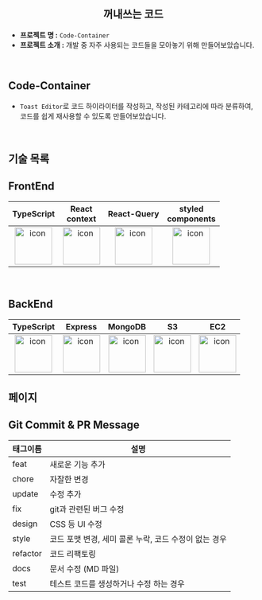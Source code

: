 ## <h2 align="center">꺼내쓰는 코드 </h2>

- **프로젝트 명 :** `Code-Container`
- **프로젝트 소개 :** 개발 중 자주 사용되는 코드들을 모아놓기 위해 만들어보았습니다.
<!-- - **배포 링크 :** <a href='https://sidequest.co.kr' target='_blank'>Why-Community</a> -->

<br>

## Code-Container

- `Toast Editor`로 코드 하이라이터를 작성하고, 작성된 카테고리에 따라 분류하여, 코드를 쉽게 재사용할 수 있도록 만들어보았습니다.

<br>

## 기술 목록

## FrontEnd

|                                                                                    TypeScript                                                                                     |                                                                               React<br>context                                                                                |                                                                                    React-Query                                                                                    |                                                                                   styled<br>components                                                                                   |
| :-------------------------------------------------------------------------------------------------------------------------------------------------------------------------------: | :---------------------------------------------------------------------------------------------------------------------------------------------------------------------------: | :-------------------------------------------------------------------------------------------------------------------------------------------------------------------------------: | :--------------------------------------------------------------------------------------------------------------------------------------------------------------------------------------: |
| <div style="display: flex; align-items: flex-start; justify-content: center;"><img src="https://cdn.simpleicons.org/typescript/3178C6" alt="icon" width="75" height="75" /></div> | <div style="display: flex; align-items: flex-start; justify-content: center;"><img src="https://cdn.simpleicons.org/react/#61DAFB" alt="icon" width="75" height="75" /></div> | <div style="display: flex; align-items: flex-start; justify-content: center;"><img src="https://cdn.simpleicons.org/reactquery/FF4154" alt="icon" width="75" height="75" /></div> | <div style="display: flex; align-items: flex-start; justify-content: center;"><img src="https://cdn.simpleicons.org/styledcomponents/#61DAFB" alt="icon" width="75" height="75" /></div> |

<br />

## BackEnd

|                                                                                    TypeScript                                                                                     |                                                                                     Express                                                                                     |                                                                                     MongoDB                                                                                     |                                                                                        S3                                                                                        |                                                                                        EC2                                                                                        |
| :-------------------------------------------------------------------------------------------------------------------------------------------------------------------------------: | :-----------------------------------------------------------------------------------------------------------------------------------------------------------------------------: | :-----------------------------------------------------------------------------------------------------------------------------------------------------------------------------: | :------------------------------------------------------------------------------------------------------------------------------------------------------------------------------: | :-------------------------------------------------------------------------------------------------------------------------------------------------------------------------------: |
| <div style="display: flex; align-items: flex-start; justify-content: center;"><img src="https://cdn.simpleicons.org/typescript/3178C6" alt="icon" width="75" height="75" /></div> | <div style="display: flex; align-items: flex-start; justify-content: center;"><img src="https://cdn.simpleicons.org/express/#E0234E" alt="icon" width="75" height="75" /></div> | <div style="display: flex; align-items: flex-start; justify-content: center;"><img src="https://cdn.simpleicons.org/mongodb/#000000" alt="icon" width="75" height="75" /></div> | <div style="display: flex; align-items: flex-start; justify-content: center;"><img src="https://cdn.simpleicons.org/amazons3/#569A31" alt="icon" width="75" height="75" /></div> | <div style="display: flex; align-items: flex-start; justify-content: center;"><img src="https://cdn.simpleicons.org/amazonec2/#FF9900" alt="icon" width="75" height="75" /></div> |

## 페이지

## Git Commit & PR Message

| 태그이름 | 설명                                                  |
| -------- | ----------------------------------------------------- |
| feat     | 새로운 기능 추가                                      |
| chore    | 자잘한 변경                                           |
| update   | 수정 추가                                             |
| fix      | git과 관련된 버그 수정                                |
| design   | CSS 등 UI 수정                                        |
| style    | 코드 포맷 변경, 세미 콜론 누락, 코드 수정이 없는 경우 |
| refactor | 코드 리팩토링                                         |
| docs     | 문서 수정 (MD 파일)                                   |
| test     | 테스트 코드를 생성하거나 수정 하는 경우               |
